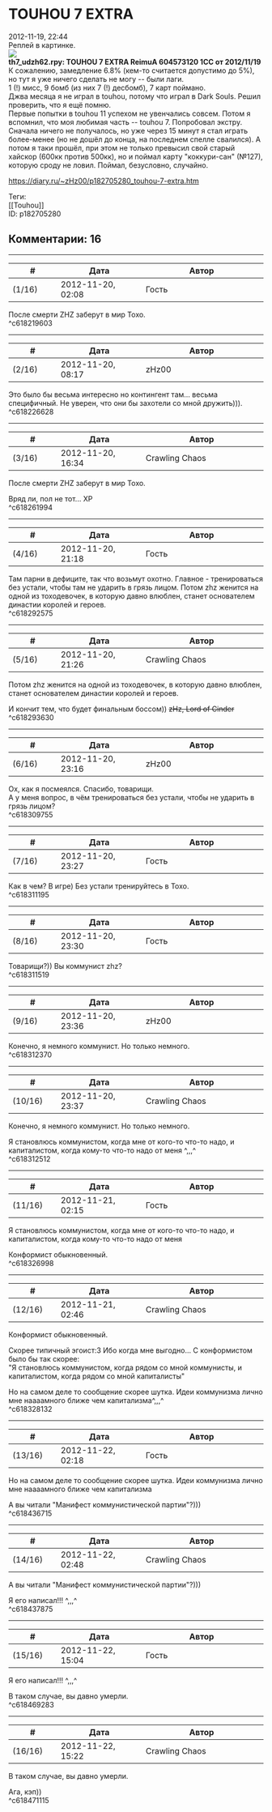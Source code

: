 TOUHOU 7 EXTRA
==============

  
2012-11-19, 22:44  
 Реплей в картинке.   
  ![](http://s017.radikal.ru/i438/1211/6e/3550c8e7d9e6.jpg)    
  **th7\_udzh62.rpy: TOUHOU 7 EXTRA ReimuA 604573120 1CC от 2012/11/19**    
 К сожалению, замедление 6.8% (кем-то считается допустимо до 5%), но тут я уже ничего сделать не могу -- были лаги.   
 1 (!) мисс, 9 бомб (из них 7 (!) десбомб), 7 карт поймано.   
 Джва месяца я не играл в touhou, потому что играл в Dark Souls. Решил проверить, что я ещё помню.   
 Первые попытки в touhou 11 успехом не увенчались совсем. Потом я вспомнил, что моя любимая часть -- touhou 7. Попробовал экстру. Сначала ничего не получалось, но уже через 15 минут я стал играть более-менее (но не дошёл до конца, на последнем спелле свалился). А потом я таки прошёл, при этом не только превысил свой старый хайскор (600кк против 500кк), но и поймал карту "коккури-сан" (№127), которую сроду не ловил. Поймал, безусловно, случайно.   
  
<https://diary.ru/~zHz00/p182705280_touhou-7-extra.htm>  
  
Теги:  
[[Touhou]]  
ID: p182705280  


Комментарии: 16
---------------

  


---



|         #         |              Дата              |                     Автор                     |           ID           |
| --- | --- | --- | --- |
| (1/16) | 2012-11-20, 02:08 | Гость | c618219603 |

  
 После смерти ZHZ заберут в мир Тохо.   
 ^c618219603

---



|         #         |              Дата              |                     Автор                     |           ID           |
| --- | --- | --- | --- |
| (2/16) | 2012-11-20, 08:17 | zHz00 | c618226628 |

  
 Это было бы весьма интересно но контингент там... весьма специфичный. Не уверен, что они бы захотели со мной дружить))).   
 ^c618226628

---



|         #         |              Дата              |                     Автор                     |           ID           |
| --- | --- | --- | --- |
| (3/16) | 2012-11-20, 16:34 | Crawling Chaos | c618261994 |

  
  После смерти ZHZ заберут в мир Тохо.    
   
 Вряд ли, пол не тот... ХР   
 ^c618261994

---



|         #         |              Дата              |                     Автор                     |           ID           |
| --- | --- | --- | --- |
| (4/16) | 2012-11-20, 21:18 | Гость | c618292575 |

  
 Там парни в дефиците, так что возьмут охотно. Главное - тренироваться без устали, чтобы там не ударить в грязь лицом. Потом zhz женится на одной из тоходевочек, в которую давно влюблен, станет основателем династии королей и героев.   
 ^c618292575

---



|         #         |              Дата              |                     Автор                     |           ID           |
| --- | --- | --- | --- |
| (5/16) | 2012-11-20, 21:26 | Crawling Chaos | c618293630 |

  
  Потом zhz женится на одной из тоходевочек, в которую давно влюблен, станет основателем династии королей и героев.    
   
 И кончит тем, что будет финальным боссом))  ~~zHz, Lord of Cinder~~    
 ^c618293630

---



|         #         |              Дата              |                     Автор                     |           ID           |
| --- | --- | --- | --- |
| (6/16) | 2012-11-20, 23:16 | zHz00 | c618309755 |

  
 Ох, как я посмеялся. Спасибо, товарищи.   
 А у меня вопрос, в чём тренироваться без устали, чтобы не ударить в грязь лицом?   
 ^c618309755

---



|         #         |              Дата              |                     Автор                     |           ID           |
| --- | --- | --- | --- |
| (7/16) | 2012-11-20, 23:27 | Гость | c618311195 |

  
 Как в чем? В игре) Без устали тренируйтесь в Тохо.   
 ^c618311195

---



|         #         |              Дата              |                     Автор                     |           ID           |
| --- | --- | --- | --- |
| (8/16) | 2012-11-20, 23:30 | Гость | c618311519 |

  
 Товарищи?)) Вы коммунист zhz?   
 ^c618311519

---



|         #         |              Дата              |                     Автор                     |           ID           |
| --- | --- | --- | --- |
| (9/16) | 2012-11-20, 23:36 | zHz00 | c618312370 |

  
 Конечно, я немного коммунист. Но только немного.   
 ^c618312370

---



|         #         |              Дата              |                     Автор                     |           ID           |
| --- | --- | --- | --- |
| (10/16) | 2012-11-20, 23:37 | Crawling Chaos | c618312512 |

  
  Конечно, я немного коммунист. Но только немного.    
   
 Я становлюсь коммунистом, когда мне от кого-то что-то надо, и капиталистом, когда кому-то что-то надо от меня ^,,,^   
 ^c618312512

---



|         #         |              Дата              |                     Автор                     |           ID           |
| --- | --- | --- | --- |
| (11/16) | 2012-11-21, 02:15 | Гость | c618326998 |

  
  Я становлюсь коммунистом, когда мне от кого-то что-то надо, и капиталистом, когда кому-то что-то надо от меня    
   
 Конформист обыкновенный.   
 ^c618326998

---



|         #         |              Дата              |                     Автор                     |           ID           |
| --- | --- | --- | --- |
| (12/16) | 2012-11-21, 02:46 | Crawling Chaos | c618328132 |

  
  Конформист обыкновенный.    
   
 Скорее типичный эгоист:3 Ибо когда мне выгодно... С конформистом было бы так скорее:   
 "Я становлюсь коммунистом, когда рядом со мной коммунисты, и капиталистом, когда рядом со мной капиталисты"   
   
 Но на самом деле то сообщение скорее шутка. Идеи коммунизма лично мне наааамного ближе чем капитализма^,,,^   
 ^c618328132

---



|         #         |              Дата              |                     Автор                     |           ID           |
| --- | --- | --- | --- |
| (13/16) | 2012-11-22, 02:18 | Гость | c618436715 |

  
  Но на самом деле то сообщение скорее шутка. Идеи коммунизма лично мне наааамного ближе чем капитализма    
   
 А вы читали "Манифест коммунистической партии"?)))   
 ^c618436715

---



|         #         |              Дата              |                     Автор                     |           ID           |
| --- | --- | --- | --- |
| (14/16) | 2012-11-22, 02:48 | Crawling Chaos | c618437875 |

  
  А вы читали "Манифест коммунистической партии"?)))    
   
   
 Я его написал!!! ^,,,^   
 ^c618437875

---



|         #         |              Дата              |                     Автор                     |           ID           |
| --- | --- | --- | --- |
| (15/16) | 2012-11-22, 15:04 | Гость | c618469283 |

  
  Я его написал!!! ^,,,^    
   
 В таком случае, вы давно умерли.   
 ^c618469283

---



|         #         |              Дата              |                     Автор                     |           ID           |
| --- | --- | --- | --- |
| (16/16) | 2012-11-22, 15:22 | Crawling Chaos | c618471115 |

  
  В таком случае, вы давно умерли.    
   
 Ага, кэп))   
 ^c618471115